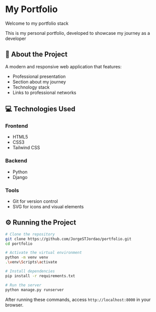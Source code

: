 # My Portfolio
Welcome to my portfolio stack

This is my personal portfolio, developed to showcase my journey as a developer

## 🚀 About the Project

A modern and responsive web application that features:
- Professional presentation
- Section about my journey
- Technology stack
- Links to professional networks

## 💻 Technologies Used

### Frontend
- HTML5
- CSS3
- Tailwind CSS

### Backend
- Python
- Django

### Tools
- Git for version control
- SVG for icons and visual elements

## ⚙️ Running the Project

```bash
# Clone the repository
git clone https://github.com/JorgeSTJordao/portfolio.git
cd portfolio

# Activate the virtual environment
python -m venv venv
.\venv\Scripts\activate

# Install dependencies
pip install -r requirements.txt

# Run the server
python manage.py runserver
```

After running these commands, access `http://localhost:8000` in your browser.
